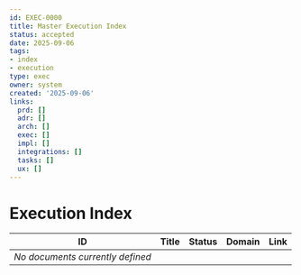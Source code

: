 ```yaml
---
id: EXEC-0000
title: Master Execution Index
status: accepted
date: 2025-09-06
tags:
- index
- execution
type: exec
owner: system
created: '2025-09-06'
links:
  prd: []
  adr: []
  arch: []
  exec: []
  impl: []
  integrations: []
  tasks: []
  ux: []
---
```


# Execution Index

| ID | Title | Status | Domain | Link |
|---|---|---|---|---|
| *No documents currently defined* |  |  |  |  |